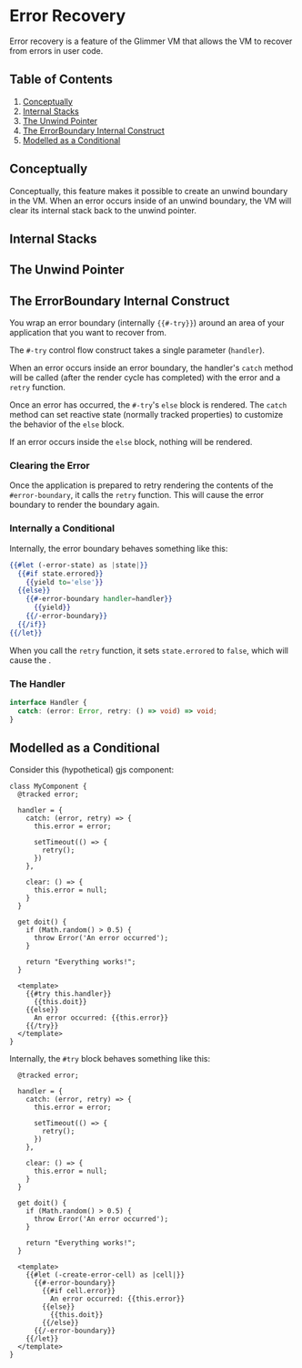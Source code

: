 # Error Recovery

Error recovery is a feature of the Glimmer VM that allows the VM to recover from errors in user code.

## Table of Contents

1. [Conceptually](#conceptually)
1. [Internal Stacks](#internal-stacks)
1. [The Unwind Pointer](#the-unwind-pointer)
1. [The ErrorBoundary Internal Construct](#the-errorboundary-internal-construct)
1. [Modelled as a Conditional](#modelled-as-a-conditional)

## Conceptually

Conceptually, this feature makes it possible to create an unwind boundary in the VM. When an error occurs inside of an unwind boundary, the VM will clear its internal stack back to the unwind pointer.

## Internal Stacks

## The Unwind Pointer

## The ErrorBoundary Internal Construct

You wrap an error boundary (internally `{{#-try}}`) around an area of your application that you want to recover from.

The `#-try` control flow construct takes a single parameter (`handler`).

When an error occurs inside an error boundary, the handler's `catch` method will be called (after the render cycle has completed) with the error and a `retry` function.

Once an error has occurred, the `#-try`'s `else` block is rendered. The `catch` method can set reactive state (normally tracked properties) to customize the behavior of the `else` block.

If an error occurs inside the `else` block, nothing will be rendered.

### Clearing the Error

Once the application is prepared to retry rendering the contents of the `#error-boundary`, it calls the `retry` function. This will cause the error boundary to render the boundary again.

### Internally a Conditional

Internally, the error boundary behaves something like this:

```hbs
{{#let (-error-state) as |state|}}
  {{#if state.errored}}
    {{yield to='else'}}
  {{else}}
    {{#-error-boundary handler=handler}}
      {{yield}}
    {{/-error-boundary}}
  {{/if}}
{{/let}}
```

When you call the `retry` function, it sets `state.errored` to `false`, which will cause the .

### The Handler

```ts
interface Handler {
  catch: (error: Error, retry: () => void) => void;
}
```

## Modelled as a Conditional

Consider this (hypothetical) gjs component:

```tsx
class MyComponent {
  @tracked error;

  handler = {
    catch: (error, retry) => {
      this.error = error;

      setTimeout(() => {
        retry();
      })
    },

    clear: () => {
      this.error = null;
    }
  }

  get doit() {
    if (Math.random() > 0.5) {
      throw Error('An error occurred');
    }

    return "Everything works!";
  }

  <template>
    {{#try this.handler}}
      {{this.doit}}
    {{else}}
      An error occurred: {{this.error}}
    {{/try}}
  </template>
}
```

Internally, the `#try` block behaves something like this:

```tsx
  @tracked error;

  handler = {
    catch: (error, retry) => {
      this.error = error;

      setTimeout(() => {
        retry();
      })
    },

    clear: () => {
      this.error = null;
    }
  }

  get doit() {
    if (Math.random() > 0.5) {
      throw Error('An error occurred');
    }

    return "Everything works!";
  }

  <template>
    {{#let (-create-error-cell) as |cell|}}
      {{#-error-boundary}}
        {{#if cell.error}}
          An error occurred: {{this.error}}
        {{else}}
          {{this.doit}}
        {{/else}}
      {{/-error-boundary}}
    {{/let}}
  </template>
}
```
